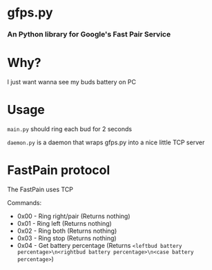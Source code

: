 # gfps.py

### An Python library for Google's Fast Pair Service

# Why?

I just want wanna see my buds battery on PC

# Usage
`main.py` should ring each bud for 2 seconds

`daemon.py` is a daemon that wraps gfps.py into a nice little TCP server

# FastPain protocol

The FastPain uses TCP

Commands:
* 0x00 - Ring right/pair (Returns nothing)
* 0x01 - Ring left (Returns nothing)
* 0x02 - Ring both (Returns nothing)
* 0x03 - Ring stop (Returns nothing)
* 0x04 - Get battery percentage (Returns `<leftbud battery percentage>\n<rightbud battery percentage>\n<case battery percentage>`)